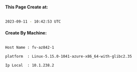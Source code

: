 
   
#### This Page Create at:

```bash

2023-09-11 - 10:42:53 UTC

```

#### Create By Machine:

```bash

Host Name : fv-az842-1

platform  : Linux-5.15.0-1041-azure-x86_64-with-glibc2.35

Ip Local  : 10.1.238.2

```

